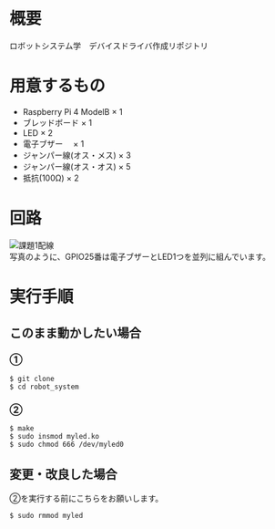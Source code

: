 # 概要  
ロボットシステム学　デバイスドライバ作成リポジトリ

# 用意するもの  
- Raspberry Pi 4 ModelB   × 1  
- ブレッドボード           × 1  
- LED                     × 2  
- 電子ブザー            　× 1
- ジャンパー線(オス・メス) × 3
- ジャンパー線(オス・オス) × 5  
- 抵抗(100Ω)              × 2  

# 回路　　
![課題1配線](https://user-images.githubusercontent.com/71488443/145738515-3950397f-6359-453f-9b49-017e2d8fa1a3.png)  
写真のように、GPIO25番は電子ブザーとLED1つを並列に組んでいます。

# 実行手順  
## このまま動かしたい場合
### ①  
```  
$ git clone  
$ cd robot_system  
```  
### ②  
```  
$ make  
$ sudo insmod myled.ko  
$ sudo chmod 666 /dev/myled0  
```  
## 変更・改良した場合  
②を実行する前にこちらをお願いします。
```  
$ sudo rmmod myled  
```  
